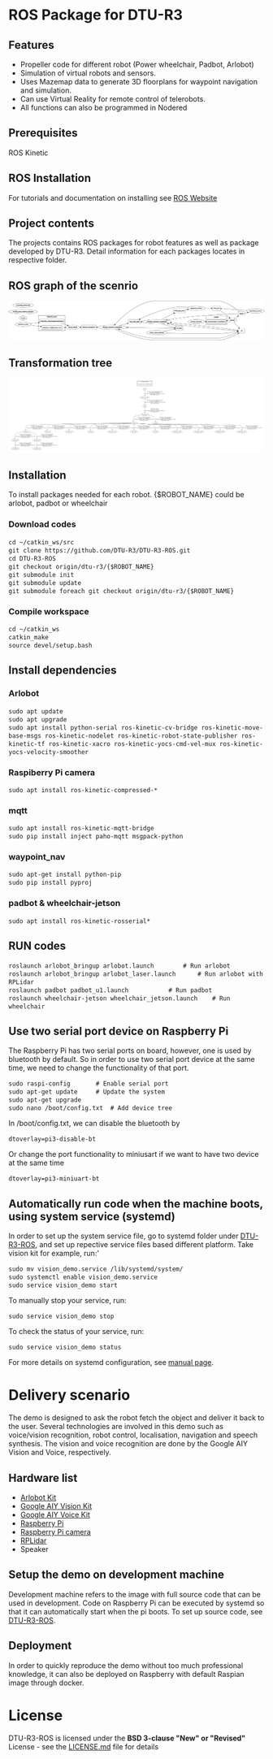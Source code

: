 # ROS Package for DTU-R3

## Features
* Propeller code for different robot (Power wheelchair, Padbot, Arlobot)
* Simulation of virtual robots and sensors.
* Uses Mazemap data to generate 3D floorplans for waypoint navigation and simulation.
* Can use Virtual Reality for remote control of telerobots.
* All functions can also be programmed in Nodered

## Prerequisites 
ROS Kinetic

## ROS Installation
For tutorials and documentation on installing see [ROS Website](http://www.ros.org/install/)

## Project contents
The projects contains ROS packages for robot features as well as package developed by DTU-R3. Detail information for each packages locates in respective folder. 

## ROS graph of the scenrio
![ROS graph](/docs/rosgraph.png "ROS graph")

## Transformation tree
![Transformation tree](/docs/frames.png "Transformation tree")

## Installation
To install packages needed for each robot. {$ROBOT_NAME} could be arlobot, padbot or wheelchair

### Download codes
```
cd ~/catkin_ws/src
git clone https://github.com/DTU-R3/DTU-R3-ROS.git
cd DTU-R3-ROS
git checkout origin/dtu-r3/{$ROBOT_NAME}
git submodule init
git submodule update
git submodule foreach git checkout origin/dtu-r3/{$ROBOT_NAME}
```

### Compile workspace
```
cd ~/catkin_ws
catkin_make
source devel/setup.bash
```

## Install dependencies
### Arlobot
```
sudo apt update
sudo apt upgrade
sudo apt install python-serial ros-kinetic-cv-bridge ros-kinetic-move-base-msgs ros-kinetic-nodelet ros-kinetic-robot-state-publisher ros-kinetic-tf ros-kinetic-xacro ros-kinetic-yocs-cmd-vel-mux ros-kinetic-yocs-velocity-smoother
```

### Raspiberry Pi camera
```
sudo apt install ros-kinetic-compressed-*
```

### mqtt
```
sudo apt install ros-kinetic-mqtt-bridge
sudo pip install inject paho-mqtt msgpack-python
```

### waypoint_nav
```
sudo apt-get install python-pip
sudo pip install pyproj
```

### padbot & wheelchair-jetson
```
sudo apt install ros-kinetic-rosserial*
```

## RUN codes
```
roslaunch arlobot_bringup arlobot.launch		# Run arlobot
roslaunch arlobot_bringup arlobot_laser.launch		# Run arlobot with RPLidar
roslaunch padbot padbot_u1.launch			# Run padbot
roslaunch wheelchair-jetson wheelchair_jetson.launch	# Run wheelchair
```

## Use two serial port device on Raspberry Pi
The Raspberry Pi has two serial ports on board, however, one is used by bluetooth by default. So in order to use two serial port device at the same time, we need to change the functionality of that port.


```
sudo raspi-config		# Enable serial port
sudo apt-get update		# Update the system
sudo apt-get upgrade
sudo nano /boot/config.txt	# Add device tree
```

In /boot/config.txt, we can disable the bluetooth by
```
dtoverlay=pi3-disable-bt
```
Or change the port functionality to miniusart if we want to have two device at the same time
```
dtoverlay=pi3-miniuart-bt
```

## Automatically run code when the machine boots, using system service (systemd)
In order to set up the system service file, go to systemd folder under [DTU-R3-ROS](https://github.com/DTU-R3/DTU-R3-ROS), and set up repective service files based different platform. Take vision kit for example, run:'
```
sudo mv vision_demo.service /lib/systemd/system/
sudo systemctl enable vision_demo.service
sudo service vision_demo start
```

To manually stop your service, run:
```
sudo service vision_demo stop
```

To check the status of your service, run:
```
sudo service vision_demo status
```

For more details on systemd configuration, see [manual page](https://www.freedesktop.org/software/systemd/man/systemd.service.html).

# Delivery scenario
The demo is designed to ask the robot fetch the object and deliver it back to the user. Several technologies are involved in this demo such as voice/vision recognition, robot control, localisation, navigation and speech synthesis. The vision and voice recognition are done by the Google AIY Vision and Voice, respectively.

## Hardware list
* [Arlobot Kit](https://learn.parallax.com/tutorials/arlo)
* [Google AIY Vision Kit](https://aiyprojects.withgoogle.com/vision)
* [Google AIY Voice Kit](https://aiyprojects.withgoogle.com/voice)
* [Raspberry Pi](https://www.raspberrypi.org/)
* [Raspberry Pi camera](https://www.raspberrypi.org/products/camera-module-v2/)
* [RPLidar](http://www.slamtec.com/en/Lidar/A3)
* Speaker

## Setup the demo on development machine
Development machine refers to the image with full source code that can be used in development. Code on Raspberry Pi can be executed by systemd so that it can automatically start when the pi boots. To set up source code, see [DTU-R3-ROS](https://github.com/DTU-R3/DTU-R3-ROS).

## Deployment
In order to quickly reproduce the demo without too much professional knowledge, it can also be deployed on Raspberry with default Raspian image through docker.

# License
DTU-R3-ROS is licensed under the **BSD 3-clause "New" or "Revised"** License - see the [LICENSE.md](LICENSE) file for details

